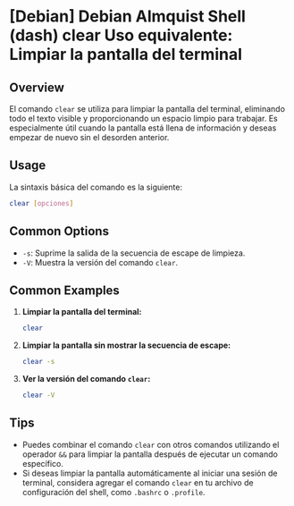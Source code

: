 # [Debian] Debian Almquist Shell (dash) clear Uso equivalente: Limpiar la pantalla del terminal

## Overview
El comando `clear` se utiliza para limpiar la pantalla del terminal, eliminando todo el texto visible y proporcionando un espacio limpio para trabajar. Es especialmente útil cuando la pantalla está llena de información y deseas empezar de nuevo sin el desorden anterior.

## Usage
La sintaxis básica del comando es la siguiente:

```bash
clear [opciones]
```

## Common Options
- `-s`: Suprime la salida de la secuencia de escape de limpieza.
- `-V`: Muestra la versión del comando `clear`.

## Common Examples

1. **Limpiar la pantalla del terminal:**
   ```bash
   clear
   ```

2. **Limpiar la pantalla sin mostrar la secuencia de escape:**
   ```bash
   clear -s
   ```

3. **Ver la versión del comando `clear`:**
   ```bash
   clear -V
   ```

## Tips
- Puedes combinar el comando `clear` con otros comandos utilizando el operador `&&` para limpiar la pantalla después de ejecutar un comando específico.
- Si deseas limpiar la pantalla automáticamente al iniciar una sesión de terminal, considera agregar el comando `clear` en tu archivo de configuración del shell, como `.bashrc` o `.profile`.